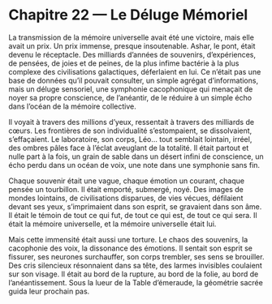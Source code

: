 # Chapitre 22 — Le Déluge Mémoriel

La transmission de la mémoire universelle avait été une victoire, mais elle avait un prix. Un prix immense, presque insoutenable. Ashar, le pont, était devenu le réceptacle. Des milliards d’années de souvenirs, d’expériences, de pensées, de joies et de peines, de la plus infime bactérie à la plus complexe des civilisations galactiques, déferlaient en lui. Ce n’était pas une base de données qu’il pouvait consulter, un simple agrégat d’informations, mais un déluge sensoriel, une symphonie cacophonique qui menaçait de noyer sa propre conscience, de l’anéantir, de le réduire à un simple écho dans l’océan de la mémoire collective.

Il voyait à travers des millions d’yeux, ressentait à travers des milliards de cœurs. Les frontières de son individualité s’estompaient, se dissolvaient, s’effaçaient. Le laboratoire, son corps, Léo… tout semblait lointain, irréel, des ombres pâles face à l’éclat aveuglant de la totalité. Il était partout et nulle part à la fois, un grain de sable dans un désert infini de conscience, un écho perdu dans un océan de voix, une note dans une symphonie sans fin.

Chaque souvenir était une vague, chaque émotion un courant, chaque pensée un tourbillon. Il était emporté, submergé, noyé. Des images de mondes lointains, de civilisations disparues, de vies vécues, défilaient devant ses yeux, s’imprimaient dans son esprit, se gravaient dans son âme. Il était le témoin de tout ce qui fut, de tout ce qui est, de tout ce qui sera. Il était la mémoire universelle, et la mémoire universelle était lui.

Mais cette immensité était aussi une torture. Le chaos des souvenirs, la cacophonie des voix, la dissonance des émotions. Il sentait son esprit se fissurer, ses neurones surchauffer, son corps trembler, ses sens se brouiller. Des cris silencieux résonnaient dans sa tête, des larmes invisibles coulaient sur son visage. Il était au bord de la rupture, au bord de la folie, au bord de l’anéantissement.
Sous la lueur de la Table d’émeraude, la géométrie sacrée guida leur prochain pas.
